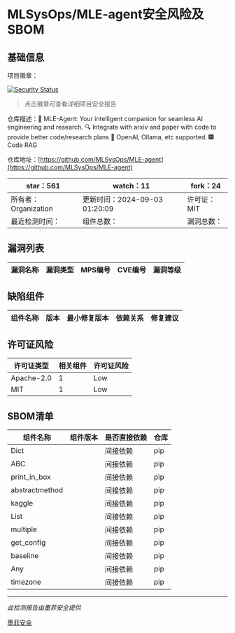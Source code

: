 # MLSysOps/MLE-agent安全风险及SBOM

## 基础信息

项目徽章：

[![Security Status](https://www.murphysec.com/platform3/v31/badge/1830675085907836928.svg)](https://www.murphysec.com/console/report/1830674975069159424/1830675085907836928)

> 点击徽章可查看详细项目安全报告

仓库描述：🤖 MLE-Agent: Your intelligent companion for seamless AI engineering and research. 🔍 Integrate with arxiv and paper with code to provide better code/research plans 🧰 OpenAI, Ollama, etc supported. :fireworks: Code RAG

仓库地址：[https://github.com/MLSysOps/MLE-agent](https://github.com/MLSysOps/MLE-agent)

| star：561 | watch：11 | fork：24 |
| ----------- | -------------- | ------------ |
| 所有者：Organization | 更新时间：2024-09-03 01:20:09 | 许可证：MIT |
| 最近检测时间： | 组件总数： | 漏洞总数： |




## 漏洞列表

| 漏洞名称 | 漏洞类型 | MPS编号 | CVE编号 | 漏洞等级 |
| ------- | ------ | ------- | ------ | ----- |





## 缺陷组件

| 组件名称 | 版本 | 最小修复版本 | 依赖关系 | 修复建议 |
| -------- | ---- | ------------ | -------- | -------- |





## 许可证风险

| 许可证类型 | 相关组件 | 许可证风险 |
| ---------- | -------- | ---------- |
|Apache-2.0|1|Low|
|MIT|1|Low|




## SBOM清单

| 组件名称 | 组件版本 | 是否直接依赖 | 仓库 |
| -------- | -------- | ------------ | ---- |
|Dict||间接依赖|pip|
|ABC||间接依赖|pip|
|print_in_box||间接依赖|pip|
|abstractmethod||间接依赖|pip|
|kaggle||间接依赖|pip|
|List||间接依赖|pip|
|multiple||间接依赖|pip|
|get_config||间接依赖|pip|
|baseline||间接依赖|pip|
|Any||间接依赖|pip|
|timezone||间接依赖|pip|


------

*此检测报告由墨菲安全提供*

[墨菲安全](www.murphysec.com)